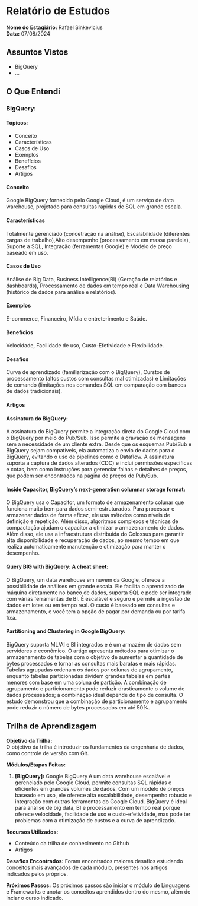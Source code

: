 # Relatório de Estudos

**Nome do Estagiário:** Rafael Sinkevicius  
**Data:** 07/08/2024

## Assuntos Vistos

- BigQuery
- ...

## O Que Entendi

### BigQuery:

#### Tópicos:
- Conceito
- Características
- Casos de Uso
- Exemplos
- Benefícios
- Desafios
- Artigos

#### Conceito
Google BigQuery fornecido pelo Google Cloud, é um serviço de data warehouse, projetado para consultas rápidas de SQL em grande escala.

#### Características
Totalmente gerenciado (concetração na análise), Escalabilidade (diferentes cargas de trabalho),Alto desempenho (processamento em massa parelela), Suporte a SQL, Integração (ferramentas Google) e Modelo de preço baseado em uso.

#### Casos de Uso
Análise de Big Data, Business Intelligence(BI) (Geração de relatórios e dashboards), Processamento de dados em tempo real e Data Warehousing (histórico de dados para análise e relatórios).

#### Exemplos
E-commerce, Financeiro, Mídia e entreterimento e Saúde.

#### Benefícios
Velocidade, Facilidade de uso, Custo-Efetividade e Flexibilidade.

#### Desafios
Curva de aprendizado (familiarização com o BigQuery), Curstos de processamento (altos custos com consultas mal otimizadas) e Limitações de comando (limitações nos comandos SQL em comparação com bancos de dados tradicionais).

#### Artigos
#### Assinatura do BigQuery:
A assinatura do BigQuery permite a integração direta do Google Cloud com o BigQuery por meio do Pub/Sub. Isso permite a gravação de mensagens sem a necessidade de um cliente extra. Desde que os esquemas Pub/Sub e BigQuery sejam compatíveis, ela automatiza o envio de dados para o BigQuery, evitando o uso de pipelines como o Dataflow. A assinatura suporta a captura de dados alterados (CDC) e inclui permissões específicas e cotas, bem como instruções para gerenciar falhas e detalhes de preços, que podem ser encontrados na página de preços do Pub/Sub.

#### Inside Capacitor, BigQuery’s next-generation columnar storage format:
O BigQuery usa o Capacitor, um formato de armazenamento colunar que funciona muito bem para dados semi-estruturados. Para processar e armazenar dados de forma eficaz, ele usa métodos como níveis de definição e repetição. Além disso, algoritmos complexos e técnicas de compactação ajudam o capacitor a otimizar o armazenamento de dados. Além disso, ele usa a infraestrutura distribuída do Colossus para garantir alta disponibilidade e recuperação de dados, ao mesmo tempo em que realiza automaticamente manutenção e otimização para manter o desempenho.

#### Query BIG with BigQuery: A cheat sheet:
O BigQuery, um data warehouse em nuvem da Google, oferece a possibilidade de análises em grande escala. Ele facilita o aprendizado de máquina diretamente no banco de dados, suporta SQL e pode ser integrado com várias ferramentas de BI. É escalável e seguro e permite a ingestão de dados em lotes ou em tempo real. O custo é baseado em consultas e armazenamento, e você tem a opção de pagar por demanda ou por tarifa fixa.

#### Partitioning and Clustering in Google BigQuery:
BigQuery suporta ML/AI e BI integrados e é um armazém de dados sem servidores e econômico. O artigo apresenta métodos para otimizar o armazenamento de tabelas com o objetivo de aumentar a quantidade de bytes processados e tornar as consultas mais baratas e mais rápidas. Tabelas agrupadas ordenam os dados por colunas de agrupamento, enquanto tabelas particionadas dividem grandes tabelas em partes menores com base em uma coluna de partição. A combinação de agrupamento e particionamento pode reduzir drasticamente o volume de dados processados; a combinação ideal depende do tipo de consulta. O estudo demonstrou que a combinação de particionamento e agrupamento pode reduzir o número de bytes processados em até 50%.

<!-- ## Links de Laboratórios (se houver)

- [Google Colab 1](URL_do_Lab_1)
- [Google Colab 2](URL_do_Lab_2)
- ... -->

## Trilha de Aprendizagem

**Objetivo da Trilha:**  
O objetivo da trilha é introduzir os fundamentos da engenharia de dados, como controle de versão com Git.

**Módulos/Etapas Feitas:**  
1. **[BigQuery]:** Google BigQuery é um data warehouse escalável e gerenciado pelo Google Cloud, permite consultas SQL rápidas e eficientes em grandes volumes de dados. Com um modelo de preços baseado em uso, ele oferece alta escalabilidade, desempenho robusto e integração com outras ferramentas do Google Cloud. BigQuery é ideal para análise de big data, BI e processamento em tempo real porque oferece velocidade, facilidade de uso e custo-efetividade, mas pode ter problemas com a otimização de custos e a curva de aprendizado.

**Recursos Utilizados:**  
- Conteúdo da trilha de conhecimento no Github
- Artigos

<!-- **Principais comandos: (se aplicável)**  
- [Comando 1]
- [Comando 2]
- [Comando 3]
- ... -->

**Desafios Encontrados:**
Foram encontrados maiores desafios estudando conceitos mais avançados de cada módulo, presentes nos artigos indicados pelos próprios.  

<!-- **Feedback e Ajustes:**  
Descreva qualquer feedback que você recebeu e como você ajustou sua abordagem de estudo com base nesse feedback. -->

**Próximos Passos:**
Os próximos passos são iniciar o módulo de Linguagens e Frameworks e anotar os conceitos aprendidos dentro do mesmo, além de inciar o curso indicado.
